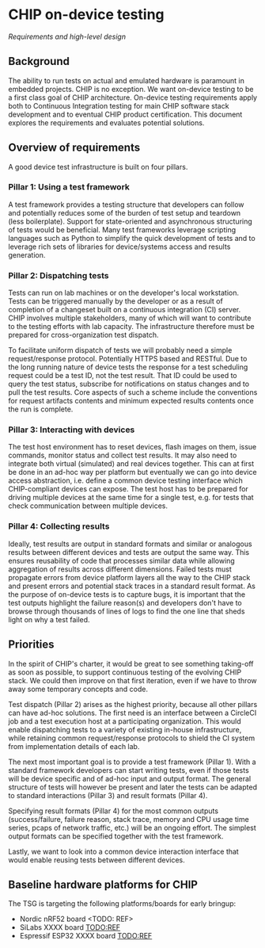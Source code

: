 # CHIP on-device testing

_Requirements and high-level design_

## Background

The ability to run tests on actual and emulated hardware is paramount in
embedded projects. CHIP is no exception. We want on-device testing to be a first
class goal of CHIP architecture. On-device testing requirements apply both to
Continuous Integration testing for main CHIP software stack development and to
eventual CHIP product certification. This document explores the requirements and
evaluates potential solutions.

## Overview of requirements

A good device test infrastructure is built on four pillars.

### Pillar 1: Using a test framework

A test framework provides a testing structure that developers can follow and
potentially reduces some of the burden of test setup and teardown (less
boilerplate). Support for state-oriented and asynchronous structuring of tests
would be beneficial. Many test frameworks leverage scripting languages such as
Python to simplify the quick development of tests and to leverage rich sets of
libraries for device/systems access and results generation.

### Pillar 2: Dispatching tests

Tests can run on lab machines or on the developer's local workstation. Tests can
be triggered manually by the developer or as a result of completion of a
changeset built on a continuous integration (CI) server. CHIP involves multiple
stakeholders, many of which will want to contribute to the testing efforts with
lab capacity. The infrastructure therefore must be prepared for
cross-organization test dispatch.

To facilitate uniform dispatch of tests we will probably need a simple
request/response protocol. Potentially HTTPS based and RESTful. Due to the long
running nature of device tests the response for a test scheduling request could
be a test ID, not the test result. That ID could be used to query the test
status, subscribe for notifications on status changes and to pull the test
results. Core aspects of such a scheme include the conventions for request
artifacts contents and minimum expected results contents once the run is
complete.

### Pillar 3: Interacting with devices

The test host environment has to reset devices, flash images on them, issue
commands, monitor status and collect test results. It may also need to integrate
both virtual (simulated) and real devices together. This can at first be done in
an ad-hoc way per platform but eventually we can go into device access
abstraction, i.e. define a common device testing interface which CHIP-compliant
devices can expose. The test host has to be prepared for driving multiple
devices at the same time for a single test, e.g. for tests that check
communication between multiple devices.

### Pillar 4: Collecting results

Ideally, test results are output in standard formats and similar or analogous
results between different devices and tests are output the same way. This
ensures reusability of code that processes similar data while allowing
aggregation of results across different dimensions. Failed tests must propagate
errors from device platform layers all the way to the CHIP stack and present
errors and potential stack traces in a standard result format. As the purpose of
on-device tests is to capture bugs, it is important that the test outputs
highlight the failure reason(s) and developers don't have to browse through
thousands of lines of logs to find the one line that sheds light on why a test
failed.

## Priorities

In the spirit of CHIP's charter, it would be great to see something taking-off
as soon as possible, to support continuous testing of the evolving CHIP stack.
We could then improve on that first iteration, even if we have to throw away
some temporary concepts and code.

Test dispatch (Pillar 2) arises as the highest priority, because all other
pillars can have ad-hoc solutions. The first need is an interface between a
CircleCI job and a test execution host at a participating organization. This
would enable dispatching tests to a variety of existing in-house infrastructure,
while retaining common request/response protocols to shield the CI system from
implementation details of each lab.

The next most important goal is to provide a test framework (Pillar 1). With a
standard framework developers can start writing tests, even if those tests will
be device specific and of ad-hoc input and output format. The general structure
of tests will however be present and later the tests can be adapted to standard
interactions (Pillar 3) and result formats (Pillar 4).

Specifying result formats (Pillar 4) for the most common outputs
(success/failure, failure reason, stack trace, memory and CPU usage time series,
pcaps of network traffic, etc.) will be an ongoing effort. The simplest output
formats can be specified together with the test framework.

Lastly, we want to look into a common device interaction interface that would
enable reusing tests between different devices.

## Baseline hardware platforms for CHIP

The TSG is targeting the following platforms/boards for early bringup:

-   Nordic nRF52 board <TODO: REF>
-   SiLabs XXXX board <TODO:REF>
-   Espressif ESP32 XXXX board <TODO:REF>

